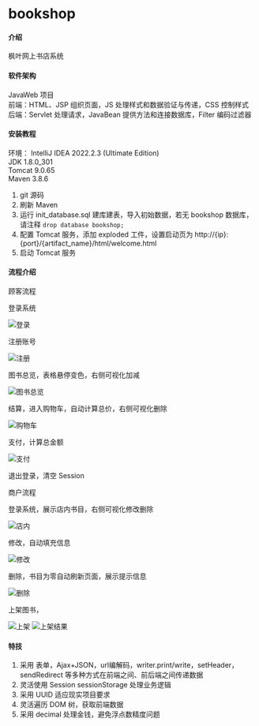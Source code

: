 # bookshop

#### 介绍
枫叶网上书店系统

#### 软件架构
JavaWeb 项目  
前端：HTML、JSP 组织页面，JS 处理样式和数据验证与传递，CSS 控制样式  
后端：Servlet 处理请求，JavaBean 提供方法和连接数据库，Filter 编码过滤器  



#### 安装教程
环境：
IntelliJ IDEA 2022.2.3 (Ultimate Edition)  
JDK 1.8.0_301  
Tomcat 9.0.65  
Maven 3.8.6  
1.  git 源码
2.  刷新 Maven
3.  运行 init_database.sql 建库建表，导入初始数据，若无 bookshop 数据库，请注释 `drop database bookshop;`
4.  配置 Tomcat 服务，添加 exploded 工件，设置启动页为 http://{ip}:{port}/{artifact_name}/html/welcome.html
5.  启动 Tomcat 服务

#### 流程介绍
顾客流程

登录系统

![登录](https://foruda.gitee.com/images/1668170859659205355/33a4b012_10917678.png "屏幕截图")

注册账号

![注册](https://foruda.gitee.com/images/1668171019601624853/624a4659_10917678.png "屏幕截图")

图书总览，表格悬停变色，右侧可视化加减

![图书总览](https://foruda.gitee.com/images/1668171056221095472/0d2b1c81_10917678.png "屏幕截图")

结算，进入购物车，自动计算总价，右侧可视化删除

![购物车](https://foruda.gitee.com/images/1668171131069052018/920f541b_10917678.png "屏幕截图")

支付，计算总金额

![支付](https://foruda.gitee.com/images/1668171201789682117/4aa140cb_10917678.png "屏幕截图")

退出登录，清空 Session  


商户流程

登录系统，展示店内书目，右侧可视化修改删除

![店内](https://foruda.gitee.com/images/1668171308300307046/5fb2adfd_10917678.png "屏幕截图")

修改，自动填充信息

![修改](https://foruda.gitee.com/images/1668171375169659402/2b469420_10917678.png "屏幕截图")

删除，书目为零自动刷新页面，展示提示信息

![删除](https://foruda.gitee.com/images/1668171549818984347/b4972f65_10917678.png "屏幕截图")

上架图书，

![上架](https://foruda.gitee.com/images/1668171641233243409/c08c9f01_10917678.png "屏幕截图")
![上架结果](https://foruda.gitee.com/images/1668171659802059108/1797f86c_10917678.png "屏幕截图")

#### 特技
1.  采用 表单，Ajax+JSON，url编解码，writer.print/write，setHeader，sendRedirect 等多种方式在前端之间、前后端之间传递数据
2.  灵活使用 Session sessionStorage 处理业务逻辑
3.  采用 UUID 适应现实项目要求
4.  灵活遍历 DOM 树，获取前端数据
5.  采用 decimal 处理金钱，避免浮点数精度问题